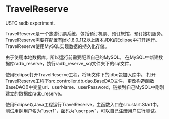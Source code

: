 # TravelReserve
USTC radb experiment.

TravelReserve是一个旅游订票系统，包括预订机票、预订旅馆、预订接机服务。
TravelReserve需要在配置有jdk1.8.0_112以上版本JDK的Eclipse中打开运行。
TravelReserve使用MySQL实现数据的持久化存储。

由于使用本地数据库，所以运行前需要配置自己的MySQL。
在MySQL中新建数据库radb_reserve，执行radb_reserve_sql文件夹下的sql文件。

使用Eclipse打开TravelReserve工程，将lib文件下的jdbc包加入库中。
打开TravelReserve工程下src.controller.db.dao.BaseDAO文件，更改构造函数BaseDAO()中变量url、userName、userPassword，链接到自己MySQL中刚刚建立的数据库radb_reserve。

使用Eclipse以Java工程运行TravelReserve，主函数入口在src.start.Start中。
测试用例用户名为“user1”，密码为“userpsw”，可以自己注册用户进行测试。
